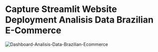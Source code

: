 # Capture Streamlit Website Deployment Analisis Data Brazilian E-Commerce
![Dashboard-Analisis-Data-Brazilian-Ecommerce](https://github.com/Arief-netizen/Portofolio-Proyek-DataScience-ML-AI/assets/56224972/5040423e-36da-4b4d-be33-be91a4a59a00)
